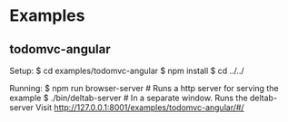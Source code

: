 Examples
====

todomvc-angular
---
Setup:
	$ cd examples/todomvc-angular
	$ npm install
	$ cd ../../

Running:
	$ npm run browser-server # Runs a http server for serving the example
	$ ./bin/deltab-server # In a separate window. Runs the deltab-server
	Visit http://127.0.0.1:8001/examples/todomvc-angular/#/

